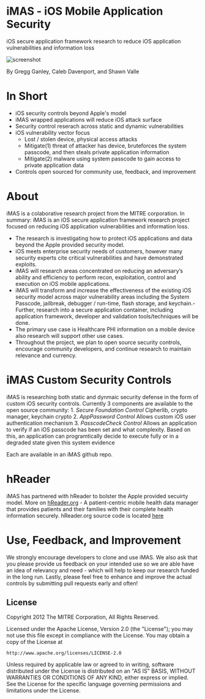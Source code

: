 
iMAS - iOS Mobile Application Security
======================================

iOS secure application framework research to reduce iOS application vulnerabilities and information loss

![screenshot](https://github.com/project-imas/about/raw/master/imas_logo.png)

By Gregg Ganley, Caleb Davenport, and Shawn Valle


In Short
========
- iOS security controls beyond Apple's model
- iMAS wrapped applications will reduce iOS attack surface
- Security control reserach across static and dynamic vulnerabilities
- iOS vulnerability vector focus
  - Lost / stolen device, physical access attacks
  - Mitigate(1) threat of attacker has device, bruteforces the system passcode, and then steals private application information
  - Mitigate(2) malware using system passcode to gain access to private application data
- Controls open sourced for community use, feedback, and improvement


About
=====

iMAS is a colaborative research project from the MITRE corporation.  In summary: iMAS is an iOS secure application framework research project focused on reducing iOS application vulnerabilities and information loss.

- The research is investigating how to protect iOS applications and data beyond the Apple provided security model.  
- iOS meets enterprise security needs of customers, however many security experts cite critical vulnerabilities and have demonstrated exploits.  
- iMAS will research areas concentrated on reducing an adversary’s ability and efficiency to perform recon, exploitation, control and execution on iOS mobile applications.  
- iMAS will transform and increase the effectiveness of the existing iOS security model across major vulnerability areas including the System Passcode, jailbreak, debugger / run-time, flash storage, and keychain.- Further, research into a secure application container, including application framework, developer and validation tools/techniques will be done.  
- The primary use case is Healthcare PHI information on a mobile device also research will support other use cases.  
- Throughout the project, we plan to open source security controls, encourage community developers, and continue research to maintain relevance and currency. 

iMAS Custom Security Controls
=============================

iMAS is researching both static and dynmaic security defense in the form of custom iOS security controls.  Currently 3 components are available to the open source community:
     1. *Secure Foundation Control*
        Cipherlib, crypto manager, keychain crypto
     2. *AppPassword Control*
        Allows custom iOS user authentication mechanism
     3. *PasscodeCheck Control*
        Allows an application to verify if an iOS passcode has been set and what complexity.  Based on this, an application can programtically decide to execute fully or in a degraded state given this system evidence
 
Each are available in an iMAS github repo.


hReader
=======
iMAS has partnered with hReader to bolster the Apple provided secuirty model.  More on [hReader.org](http://hReader.org) - A patient-centric mobile health data manager that provides patients and their families with their complete health information securely.   hReader.org source code is located [here](https://github.com/projecthreader/hReader)   

Use, Feedback, and Improvement
==============================

We strongly encourage developers to clone and use iMAS.  We also ask that you please provide us feedback on your intended use so we are able have an idea of relevancy and need - which will help to keep our research funded in the long run.  Lastly, please feel free to enhance and improve the actual controls by submitting pull requests early and often!

License
-------

Copyright 2012 The MITRE Corporation, All Rights Reserved.

Licensed under the Apache License, Version 2.0 (the "License");
you may not use this file except in compliance with the License.
You may obtain a copy of the License at

    http://www.apache.org/licenses/LICENSE-2.0

Unless required by applicable law or agreed to in writing, software
distributed under the License is distributed on an "AS IS" BASIS,
WITHOUT WARRANTIES OR CONDITIONS OF ANY KIND, either express or implied.
See the License for the specific language governing permissions and
limitations under the License.